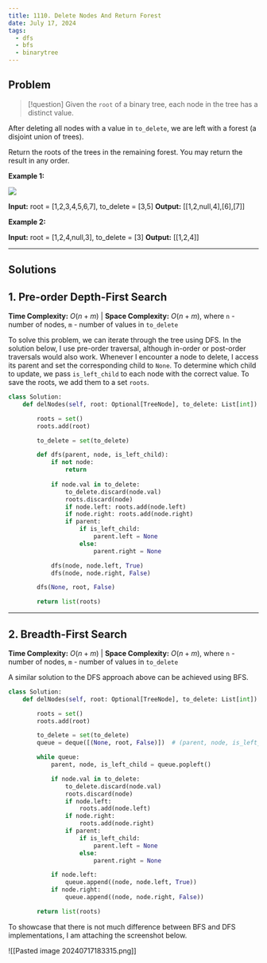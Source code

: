 ```yaml
---
title: 1110. Delete Nodes And Return Forest
date: July 17, 2024
tags:
  - dfs
  - bfs
  - binarytree
---
```


## Problem

>[!question]
> Given the `root` of a binary tree, each node in the tree has a distinct value.

After deleting all nodes with a value in `to_delete`, we are left with a forest (a disjoint union of trees).

Return the roots of the trees in the remaining forest. You may return the result in any order.

**Example 1:**

![](https://assets.leetcode.com/uploads/2019/07/01/screen-shot-2019-07-01-at-53836-pm.png)

**Input:** root = [1,2,3,4,5,6,7], to_delete = [3,5]
**Output:** [[1,2,null,4],[6],[7]]

**Example 2:**

**Input:** root = [1,2,4,null,3], to_delete = [3]
**Output:** [[1,2,4]]


---

## Solutions

## 1. Pre-order Depth-First Search

**Time Complexity:** $O(n + m)$  |  **Space Complexity:** $O(n + m)$,
where `n` - number of nodes, `m` - number of values in `to_delete`

To solve this problem, we can iterate through the tree using DFS. In the solution below, I use pre-order traversal, although in-order or post-order traversals would also work. Whenever I encounter a node to delete, I access its parent and set the corresponding child to `None`. To determine which child to update, we pass `is_left_child` to each node with the correct value. To save the roots, we add them to a set `roots`. 

```python
class Solution:
    def delNodes(self, root: Optional[TreeNode], to_delete: List[int]) -> List[TreeNode]:

        roots = set()
        roots.add(root)

        to_delete = set(to_delete)

        def dfs(parent, node, is_left_child):
            if not node:
                return
            
            if node.val in to_delete:
                to_delete.discard(node.val)
                roots.discard(node)
                if node.left: roots.add(node.left)
                if node.right: roots.add(node.right)
                if parent:
                    if is_left_child:
                        parent.left = None
                    else:
                        parent.right = None

            dfs(node, node.left, True)
            dfs(node, node.right, False)

        dfs(None, root, False)

        return list(roots)

```


---

## 2.  Breadth-First Search

**Time Complexity:** $O(n + m)$  |  **Space Complexity:** $O(n + m)$,
where `n` - number of nodes, `m` - number of values in `to_delete`

A similar solution to the DFS approach above can be achieved using BFS.

```python
class Solution:
    def delNodes(self, root: Optional[TreeNode], to_delete: List[int]) -> List[TreeNode]:

        roots = set()
        roots.add(root)

        to_delete = set(to_delete)
        queue = deque([(None, root, False)])  # (parent, node, is_left_child)

        while queue:
            parent, node, is_left_child = queue.popleft()

            if node.val in to_delete:
                to_delete.discard(node.val)
                roots.discard(node)
                if node.left:
                    roots.add(node.left)
                if node.right:
                    roots.add(node.right)
                if parent:
                    if is_left_child:
                        parent.left = None
                    else:
                        parent.right = None

            if node.left:
                queue.append((node, node.left, True))
            if node.right:
                queue.append((node, node.right, False))

        return list(roots)

```


To showcase that there is not much difference between BFS and DFS implementations, I am attaching the screenshot below.

![[Pasted image 20240717183315.png]]